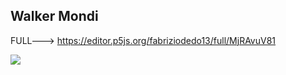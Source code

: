 ## Walker Mondi
  
  FULL---> https://editor.p5js.org/fabriziodedo13/full/MjRAvuV81
  
  ![](https://github.com/fabriziodedonatis/archive/blob/master/fabriziodedonatis/Codice/P5_esercizi/Walker_Mondi/img/mondo.PNG)  
